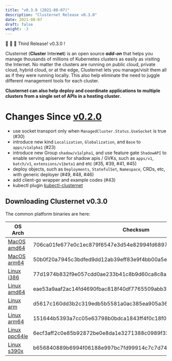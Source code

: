 ```yaml
---
title: "v0.3.0 (2021-08-07)"
description: "Clusternet Release v0.3.0"
date: 2021-08-07
draft: false
weight: -3
---
```


🎉 🎉 🎉 Third Release! v0.3.0 !

Clusternet (**Cluster** Inter**net**) is an open source ***add-on*** that helps you manage thousands of millions of Kubernetes clusters as easily as visiting the Internet. No matter the clusters are running on public cloud, private cloud, hybrid cloud, or at the edge, Clusternet lets you manage/visit them all as if they were running locally. This also help eliminate the need to juggle different management tools for each cluster.

**Clusternet can also help deploy and coordinate applications to multiple clusters from a single set of APIs in a hosting cluster.**

# Changes Since [v0.2.0](https://github.com/clusternet/clusternet/releases/tag/v0.2.0)

- use socket transport only when `ManagedCluster.Status.UseSocket` is true (#30)
- introduce new kind `Localization`, `Globalization`, and `Base` to `apps/v1alpha1` (#23)
- introduce new Group `shadow/v1alpha1`, and use feature gate `ShadowAPI` to enable serving apiserver for shadow apis / GVKs, such as `apps/v1`, `batch/v1`, `extensions/v1beta1` and etc (#35, #39, #41, #45)
- deploy objects, such as `Deployments`, `StatefulSet`, `Namespace`, CRDs, etc, with generic deployer (#49, #48, #46)
- add client-go wrapper and example codes (#43)
- kubectl plugin [kubectl-clusternet](https://github.com/clusternet/kubectl-clusternet)

## Downloading Clusternet v0.3.0

The common platform binaries are here:

| OS Arch | Checksum |
| -------- | ----------- |
| [MacOS amd64](https://github.com/clusternet/clusternet/releases/download/v0.3.0/clusternet-v0.3.0-darwin-amd64.tar.gz)  | 706ca01fe677e0c1ec879f6547e3d54e82994fd6897e20157e575026ca20b762 |
| [MacOS arm64](https://github.com/clusternet/clusternet/releases/download/v0.3.0/clusternet-v0.3.0-darwin-arm64.tar.gz) | 50b0f20a7945c3bdfed9dd12ab39eff83e9f4bb00a5eeb1e61896407efae8e6e |
| [Linux i386](https://github.com/clusternet/clusternet/releases/download/v0.3.0/clusternet-v0.3.0-linux-386.tar.gz) | 77d1974b832f9e057cdd0ae233b41c8b9d60ca8c8a7dc62de950427f53fa9759 |
| [Linux amd64](https://github.com/clusternet/clusternet/releases/download/v0.3.0/clusternet-v0.3.0-linux-amd64.tar.gz) | eae53a9aaf2ac14fd4690fbac818f40df7765509abb3fa593dcd01328e18cf2b |
| [Linux arm](https://github.com/clusternet/clusternet/releases/download/v0.3.0/clusternet-v0.3.0-linux-arm.tar.gz) | d5617c160dd3b2c319edb5b5581a0ac385ea905a36f78a0bbb7c86467812d4dc |
| [Linux arm64](https://github.com/clusternet/clusternet/releases/download/v0.3.0/clusternet-v0.3.0-linux-arm64.tar.gz) | 151644b5393a7cc05e63798b0bdca1843ff4f0c18f0396b68a8b2802505d76bd |
| [Linux ppc64le](https://github.com/clusternet/clusternet/releases/download/v0.3.0/clusternet-v0.3.0-linux-ppc64le.tar.gz) | 6ecf3aff2c0e85b92872be0e8da1e3271388c0989f335abb866bb78bbf5221ca |
| [Linux s390x](https://github.com/clusternet/clusternet/releases/download/v0.3.0/clusternet-v0.3.0-linux-s390x.tar.gz)  | b656840889b6994f06188e997bc7fd99914c7c7d74249c3201663470b3447cd0 |
